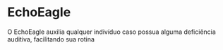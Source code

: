 # EchoEagle
O EchoEagle auxilia qualquer indivíduo caso possua alguma deficiência auditiva, facilitando sua rotina
